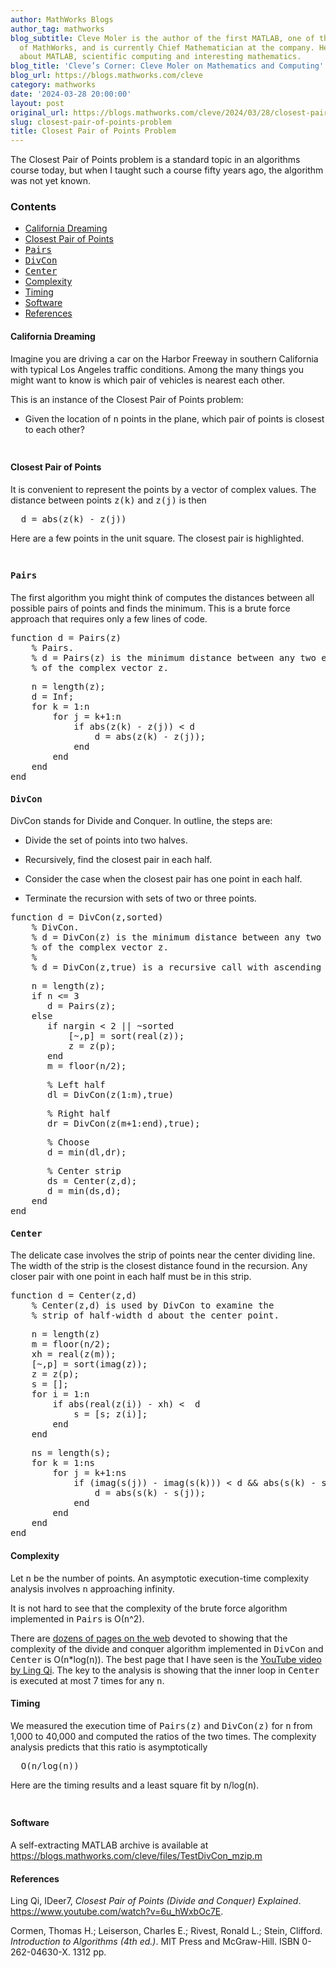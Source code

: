 ```yaml
---
author: MathWorks Blogs
author_tag: mathworks
blog_subtitle: Cleve Moler is the author of the first MATLAB, one of the founders
  of MathWorks, and is currently Chief Mathematician at the company. He writes here
  about MATLAB, scientific computing and interesting mathematics.
blog_title: 'Cleve’s Corner: Cleve Moler on Mathematics and Computing'
blog_url: https://blogs.mathworks.com/cleve
category: mathworks
date: '2024-03-28 20:00:00'
layout: post
original_url: https://blogs.mathworks.com/cleve/2024/03/28/closest-pair-of-points-problem/?s_tid=feedtopost
slug: closest-pair-of-points-problem
title: Closest Pair of Points Problem
---
```


<div class="content"><!--introduction--><p>The Closest Pair of Points problem is a standard topic in an algorithms course today, but when I taught such a course fifty years ago, the algorithm was not yet known.</p>
<!--/introduction--><h3>Contents</h3><div><ul><li><a href="https://feeds.feedburner.com/mathworks/moler#0f62a942-c8a3-4395-8f83-9509ed1dabd0">California Dreaming</a></li><li><a href="https://feeds.feedburner.com/mathworks/moler#825b1d10-1532-4f6e-8927-6d9e45dbdb49">Closest Pair of Points</a></li><li><a href="https://feeds.feedburner.com/mathworks/moler#92c53c07-0f81-494a-91a7-c364eb3132ea"><tt>Pairs</tt></a></li><li><a href="https://feeds.feedburner.com/mathworks/moler#05e723c3-e7a0-4091-bb97-463ac017b7e0"><tt>DivCon</tt></a></li><li><a href="https://feeds.feedburner.com/mathworks/moler#387c9a5e-eee6-47d0-be8a-6ea3d8d95f8f"><tt>Center</tt></a></li><li><a href="https://feeds.feedburner.com/mathworks/moler#53330f5c-f9a0-4060-ba34-e5e98e1c9ed4">Complexity</a></li><li><a href="https://feeds.feedburner.com/mathworks/moler#5d10f4df-79d5-46b8-9375-01260abdba40">Timing</a></li><li><a href="https://feeds.feedburner.com/mathworks/moler#4de823af-8e67-4218-a471-d8def3204d38">Software</a></li><li><a href="https://feeds.feedburner.com/mathworks/moler#0dc6f3e8-7d3a-4381-8d34-13514fb2cad1">References</a></li></ul></div>
<h4>California Dreaming<a name="0f62a942-c8a3-4395-8f83-9509ed1dabd0"></a></h4><p>Imagine you are driving a car on the Harbor Freeway in southern California with typical Los Angeles traffic conditions. Among the many things you might want to know is which pair of vehicles is nearest each other.</p>
<p>This is an instance of the Closest Pair of Points problem:</p>
<div><ul><li>Given the location of <tt>n</tt> points in the plane, which pair of points is closest to each other?</li></ul></div>
<p><img alt="" hspace="5" src="https://blogs.mathworks.com/cleve/files/traffic.png" vspace="5" /> </p>
<h4>Closest Pair of Points<a name="825b1d10-1532-4f6e-8927-6d9e45dbdb49"></a></h4><p>It is convenient to represent the points by a vector of complex values. The distance between points <tt>z(k)</tt> and <tt>z(j)</tt> is then</p>
<pre>  d = abs(z(k) - z(j))</pre><p>Here are a few points in the unit square.  The closest pair is highlighted.</p>
<p><img alt="" hspace="5" src="https://blogs.mathworks.com/cleve/files/pairs.png" vspace="5" /> </p>
<h4><tt>Pairs</tt><a name="92c53c07-0f81-494a-91a7-c364eb3132ea"></a></h4><p>The first algorithm you might think of computes the distances between all possible pairs of points and finds the minimum.  This is a brute force approach that requires only a few lines of code.</p>
<pre>function d = Pairs(z)
    % Pairs.
    % d = Pairs(z) is the minimum distance between any two elements
    % of the complex vector z.</pre><pre>    n = length(z);
    d = Inf;
    for k = 1:n
        for j = k+1:n
            if abs(z(k) - z(j)) &lt; d
                d = abs(z(k) - z(j));
            end
        end
    end
end</pre><h4><tt>DivCon</tt><a name="05e723c3-e7a0-4091-bb97-463ac017b7e0"></a></h4><p>DivCon stands for Divide and Conquer.  In outline, the steps are:</p>
<div><ul><li>Divide the set of points into two halves.</li></ul></div>
<div><ul><li>Recursively, find the closest pair in each half.</li></ul></div>
<div><ul><li>Consider the case when the closest pair has one point in each half.</li></ul></div>
<div><ul><li>Terminate the recursion with sets of two or three points.</li></ul></div>
<pre>function d = DivCon(z,sorted)
    % DivCon.
    % d = DivCon(z) is the minimum distance between any two elements
    % of the complex vector z.
    %
    % d = DivCon(z,true) is a recursive call with ascending real(z).</pre><pre>    n = length(z);
    if n &lt;= 3
       d = Pairs(z);
    else
       if nargin &lt; 2 || ~sorted
           [~,p] = sort(real(z));
           z = z(p);
       end
       m = floor(n/2);</pre><pre>       % Left half
       dl = DivCon(z(1:m),true)</pre><pre>       % Right half
       dr = DivCon(z(m+1:end),true);</pre><pre>       % Choose
       d = min(dl,dr);</pre><pre>       % Center strip
       ds = Center(z,d);
       d = min(ds,d);
    end
end</pre><h4><tt>Center</tt><a name="387c9a5e-eee6-47d0-be8a-6ea3d8d95f8f"></a></h4><p>The delicate case involves the strip of points near the center dividing line.  The width of the strip is the closest distance found in the recursion.  Any closer pair with one point in each half must be in this strip.</p>
<pre>function d = Center(z,d)
    % Center(z,d) is used by DivCon to examine the
    % strip of half-width d about the center point.</pre><pre>    n = length(z)
    m = floor(n/2);
    xh = real(z(m));
    [~,p] = sort(imag(z));
    z = z(p);
    s = [];
    for i = 1:n
        if abs(real(z(i)) - xh) &lt;  d
            s = [s; z(i)];
        end
    end</pre><pre>    ns = length(s);
    for k = 1:ns
        for j = k+1:ns
            if (imag(s(j)) - imag(s(k))) &lt; d &amp;&amp; abs(s(k) - s(j)) &lt; d
                d = abs(s(k) - s(j));
            end
        end
    end
end</pre><h4>Complexity<a name="53330f5c-f9a0-4060-ba34-e5e98e1c9ed4"></a></h4><p>Let <tt>n</tt> be the number of points.  An asymptotic execution-time complexity analysis involves <tt>n</tt> approaching infinity.</p>
<p>It is not hard to see that the complexity of the brute force algorithm implemented in <tt>Pairs</tt> is O(<tt>n</tt>^2).</p>
<p>There are <a href="https://www.google.com/search?q=closest+pair+of+points+(divide+and+conquer)">dozens of pages on the web</a> devoted to showing that the complexity of the divide and conquer algorithm implemented in <tt>DivCon</tt> and <tt>Center</tt> is O(<tt>n</tt>*log(<tt>n</tt>)).  The best page that I have seen is the <a href="https://www.youtube.com/watch?v=6u_hWxbOc7E">YouTube video by Ling Qi</a>. The key to the analysis is showing that the inner loop in <tt>Center</tt> is executed at most 7 times for any <tt>n</tt>.</p>
<h4>Timing<a name="5d10f4df-79d5-46b8-9375-01260abdba40"></a></h4><p>We measured the execution time of <tt>Pairs(z)</tt> and <tt>DivCon(z)</tt> for <tt>n</tt> from 1,000 to 40,000 and computed the ratios of the two times. The complexity analysis predicts that this ratio is asymptotically</p>
<pre>  O(n/log(n))</pre><p>Here are the timing results and a least square fit by <tt>n</tt>/log(<tt>n</tt>).</p>
<p><img alt="" hspace="5" src="https://blogs.mathworks.com/cleve/files/fit.png" vspace="5" /> </p>
<h4>Software<a name="4de823af-8e67-4218-a471-d8def3204d38"></a></h4><p>A self-extracting MATLAB archive is available at <a href="https://blogs.mathworks.com/cleve/files/TestDivCon_mzip.m">https://blogs.mathworks.com/cleve/files/TestDivCon_mzip.m</a></p>
<h4>References<a name="0dc6f3e8-7d3a-4381-8d34-13514fb2cad1"></a></h4><p>Ling Qi, IDeer7, <i>Closest Pair of Points (Divide and Conquer) Explained</i>. <a href="https://www.youtube.com/watch?v=6u_hWxbOc7E">https://www.youtube.com/watch?v=6u_hWxbOc7E</a>.</p>
<p>Cormen, Thomas H.; Leiserson, Charles E.; Rivest, Ronald L.; Stein, Clifford. <i>Introduction to Algorithms (4th ed.)</i>. MIT Press and McGraw-Hill. ISBN 0-262-04630-X. 1312 pp.</p>
<!-- 
    function grabCode_fc0430dede624952a83439140fe547ff() {
        // Remember the title so we can use it in the new page
        title = document.title;

        // Break up these strings so that their presence
        // in the Javascript doesn't mess up the search for
        // the MATLAB code.
        t1='fc0430dede624952a83439140fe547ff ' + '##### ' + 'SOURCE BEGIN' + ' #####';
        t2='##### ' + 'SOURCE END' + ' #####' + ' fc0430dede624952a83439140fe547ff';
    
        b=document.getElementsByTagName('body')[0];
        i1=b.innerHTML.indexOf(t1)+t1.length;
        i2=b.innerHTML.indexOf(t2);
 
        code_string = b.innerHTML.substring(i1, i2);
        code_string = code_string.replace(/REPLACE_WITH_DASH_DASH/g,'--');

        // Use /x3C/g instead of the less-than character to avoid errors 
        // in the XML parser.
        // Use '\x26#60;' instead of '<' so that the XML parser
        // doesn't go ahead and substitute the less-than character. 
        code_string = code_string.replace(/\x3C/g, '\x26#60;');

        copyright = 'Copyright 2024 The MathWorks, Inc.';

        w = window.open();
        d = w.document;
        d.write('<pre>\n');
        d.write(code_string);

        // Add copyright line at the bottom if specified.
        if (copyright.length > 0) {
            d.writeln('');
            d.writeln('%%');
            if (copyright.length > 0) {
                d.writeln('% _' + copyright + '_');
            }
        }

        d.write('</pre>\n');

        d.title = title + ' (MATLAB code)';
        d.close();
    }   
     --><p style="text-align: right; font-size: xx-small; font-weight: lighter; font-style: italic; color: gray;"><br /><a href=""><span style="font-size: x-small; font-style: italic;">Get 
      the MATLAB code <noscript>(requires JavaScript)</noscript></span></a><br /><br />
      Published with MATLAB&reg; R2023a<br /></p>
</div>
<!--
fc0430dede624952a83439140fe547ff ##### SOURCE BEGIN #####
%% The Closest Pair of Points Problem
% The Closest Pair of Points problem is a standard topic in an
% algorithms course today, but when I taught such 
% a course fifty years ago, the algorithm was not yet known.

%% California Dreaming 
% Imagine you are driving a car on the Harbor Freeway in southern 
% California with typical Los Angeles traffic conditions.
% Among the many things you might want to know is which pair of 
% vehicles is nearest each other.  
%
% This is an instance of the Closest Pair of Points problem:
%
% * Given the location of |n| points in the plane, which pair of points
% is closest to each other?
%
% <<traffic.png>>
%
%% Closest Pair of Points
% It is convenient to represent the points by a vector of complex values. 
% The distance between points |z(k)| and |z(j)| is then
%
%    d = abs(z(k) - z(j))
%
% Here are a few points in the unit square.  The closest pair is
% highlighted.
%
% <<pairs.png>>
%

%% |Pairs|
% The first algorithm you might think of computes the distance
% between all possible pairs of points and finds the minimum.  This is
% a brute force approach that requires only a few lines of code.
%
%  function d = Pairs(z)
%      % Pairs. 
%      % d = Pairs(z) is the minimum distance between any two elements
%      % of the complex vector z.  
%
%      n = length(z);
%      d = Inf; 
%      for k = 1:n
%          for j = k+1:n
%              if abs(z(k) - z(j)) < d
%                  d = abs(z(k) - z(j));
%              end    
%          end
%      end
%  end

%% |DivCon|
% DivCon stands for Divide and Conquer.  In outline, the steps are:
%
% * Divide the set of points into two halves.
%
% * Recursively, find the closest pair in each half.
%
% * Consider the case when the closest pair has one point in each half. 
%
% * Terminate the recursion with sets of two or three points.
%
%  function d = DivCon(z,sorted)
%      % DivCon. 
%      % d = DivCon(z) is the minimum distance between any two elements
%      % of the complex vector z. 
%      %
%      % d = DivCon(z,true) is a recursive call with ascending real(z).
%
%      n = length(z);
%      if n <= 3
%         d = Pairs(z);
%      else
%         if nargin < 2 || ~sorted
%             [~,p] = sort(real(z));
%             z = z(p);
%         end
%         m = floor(n/2);
%   
%         % Left half
%         dl = DivCon(z(1:m),true)
%   
%         % Right half
%         dr = DivCon(z(m+1:end),true);
% 
%         % Choose
%         d = min(dl,dr);
%   
%         % Center strip
%         ds = Center(z,d);
%         d = min(ds,d);
%      end
%  end

%% |Center|
% The delicate case involves the strip of points near the 
% center dividing line.  The width of the strip is the closest
% distance found in the recursion.  Any closer pair with one point
% in each half must be in this strip.
%
%  function d = Center(z,d)    
%      % Center(z,d) is used by DivCon to examine the
%      % strip of half-width d about the center point.
%
%      n = length(z) 
%      m = floor(n/2);
%      xh = real(z(m));
%      [~,p] = sort(imag(z));
%      z = z(p);
%      s = [];
%      for i = 1:n
%          if abs(real(z(i)) - xh) <  d
%              s = [s; z(i)];
%          end
%      end
%
%      ns = length(s);
%      for k = 1:ns
%          for j = k+1:ns
%              if (imag(s(j)) - imag(s(k))) < d && abs(s(k) - s(j)) < d
%                  d = abs(s(k) - s(j));
%              end
%          end
%      end
%  end

%% Complexity
% Let |n| be the number of points.  An asymptotic execution-time 
% complexity analysis involves |n| approaching infinity.
%
% It is not hard to see that the complexity of the brute force algorithm
% implemented in |Pairs| is O(|n|^2).  
%
% There are 
% <https://www.google.com/search?q=closest+pair+of+points+(divide+and+conquer)
% dozens of pages on the web> devoted to showing that the complexity
% of the divide and conquer algorithm implemented in |DivCon| and |Center|
% is O(|n|*log(|n|)).  The best page that I have seen is the 
% <https://www.youtube.com/watch?v=6u_hWxbOc7E
% YouTube video by Ling Qi>.
% The key to the analysis is showing that the inner
% loop in |Center| is executed at most 7 times for any |n|.  
% 
%% Timing
% We measured the execution time of |Pairs(z)| and |DivCon(z)| for
% |n| from 1,000 to 40,000 and computed the ratios of the two times.
% The complexity analysis predicts that this ratio is asymptotically
%
%    O(n/log(n))
%
% Here are the timing results and a least square fit by |n|/log(|n|).
%
% <<fit.png>>

%% Software
% A self-extracting MATLAB archive is available at
% <https://blogs.mathworks.com/cleve/files/TestDivCon_mzip.m>

%% References
%
% Ling Qi, IDeer7, _Closest Pair of Points (Divide and Conquer) Explained_.
% <https://www.youtube.com/watch?v=6u_hWxbOc7E>.
%
% Cormen, Thomas H.; Leiserson, Charles E.; Rivest, Ronald L.; 
% Stein, Clifford. _Introduction to Algorithms (4th ed.)_.
% MIT Press and McGraw-Hill. ISBN 0-262-04630-X. 1312 pp.
##### SOURCE END ##### fc0430dede624952a83439140fe547ff
-->